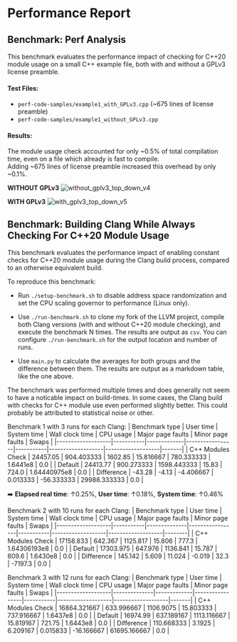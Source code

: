 # Performance Report

## Benchmark: Perf Analysis

This benchmark evaluates the performance impact of checking for C++20 module usage on a small C++ example file, both with and without a GPLv3 license preamble.  

#### Test Files:  

- `perf-code-samples/example1_with_GPLv3.cpp` (~675 lines of license preamble)  
- `perf-code-samples/example1_without_GPLv3.cpp`  

#### Results:

The module usage check accounted for only ~0.5% of total compilation time, even on a file which already is fast to compile.  
Adding ~675 lines of license preamble increased this overhead by only ~0.1%.

**WITHOUT GPLv3**
![without_gplv3_top_down_v4](https://github.com/user-attachments/assets/5e73916a-9d6f-4087-a56e-cd1e514d5fbc)

**WITH GPLv3**
![with_gplv3_top_down_v5](https://github.com/user-attachments/assets/2b0d7cd9-1ca9-414d-af59-83af5575dfac)

## Benchmark: Building Clang While Always Checking For C++20 Module Usage

This benchmark evaluates the performance impact of enabling constant checks for C++20 module usage during the Clang build process, compared to an otherwise equivalent build.  

To reproduce this benchmark:

- Run `./setup-benchmark.sh` to disable address space randomization and set the CPU scaling governor to performance (Linux only).

- Use `./run-benchmark.sh` to clone my fork of the LLVM project, compile both Clang versions (with and without C++20 module checking), and execute the benchmark N times.
  The results are output as `csv`. You can configure `./run-benchmark.sh` for the output location and number of runs.

- Use `main.py` to calculate the averages for both groups and the difference between them.
  The results are output as a markdown table, like the one above.

The benchmark was performed multiple times and does generally not seem to have a noticable impact on build-times.
In some cases, the Clang build with checks for C++ module use even performed slightly better. This could probably be attributed to statistical noise or other.

Benchmark 1 with 3 runs for each Clang:
| Benchmark type    | User time | System time | Wall clock time | CPU usage | Major page faults | Minor page faults | Swaps |
|-------------------|-----------|-------------|-----------------|-----------|-------------------|-------------------|-------|
| C++ Modules Check | 24457.05  | 904.403333  | 1602.85         | 15.816667 | 780.333333        | 1.6441e8          | 0.0   |
| Default           | 24413.77  | 900.273333  | 1598.443333     | 15.83     | 724.0             | 1.64440975e8      | 0.0   |
| Difference        | -43.28    | -4.13       | -4.406667       | 0.013333  | -56.333333        | 29988.333333      | 0.0   |  

➡️ **Elapsed real time**: ↑0.25%, **User time**: ↑0.18%, **System time**: ↑0.46% 

Benchmark 2 with 10 runs for each Clang:
| Benchmark type    | User time |  System time | Wall clock time | CPU usage | Major page faults | Minor page faults | Swaps  |
|-------------------|-----------|--------------|-----------------|-----------|-------------------|-------------------|--------|
| C++ Modules Check | 17158.833 | 642.367      | 1125.817        | 15.806    | 777.3             | 1.64306193e8      | 0.0    |
| Default           | 17303.975 | 647.976      | 1136.841        | 15.787    | 809.6             | 1.6430e8          | 0.0    |
| Difference        | 145.142   | 5.609        | 11.024          | -0.019    | 32.3              | -7197.3           | 0.0    |

Benchmark 3 with 12 runs for each Clang:
| Benchmark type    | User time    | System time | Wall clock time | CPU usage | Major page faults | Minor page faults | Swaps |
|-------------------|--------------|-------------|-----------------|-----------|-------------------|-------------------|-------|
| C++ Modules Check | 16864.321667 | 633.996667  | 1106.9075       | 15.803333 | 737.916667        | 1.6437e8          | 0.0   |
| Default           | 16974.99     | 637.189167  | 1113.116667     | 15.819167 | 721.75            | 1.6443e8          | 0.0   |
| Difference        | 110.668333   | 3.1925      | 6.209167        | 0.015833  | -16.166667        | 61695.166667      | 0.0   |
